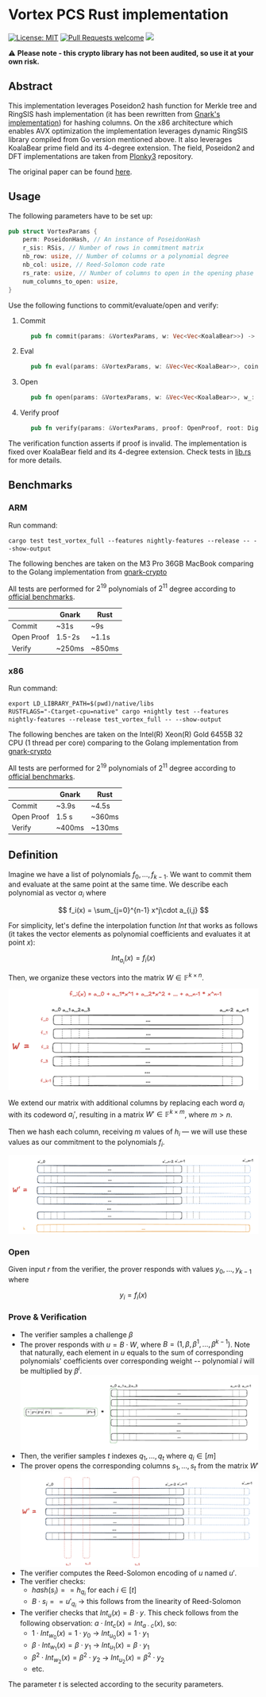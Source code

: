# Vortex PCS Rust implementation

[![License: MIT](https://img.shields.io/badge/License-MIT-yellow.svg)](https://opensource.org/licenses/MIT)
[![Pull Requests welcome](https://img.shields.io/badge/PRs-welcome-ff69b4.svg?style=flat-square)](https://github.com/distributed-lab/vortex-rs/issues)
<a href="https://github.com/distributed-lab/vortex-rs">
<img src="https://img.shields.io/github/stars/distributed-lab/vortex-rs?style=social"/>
</a>

⚠️ __Please note - this crypto library has not been audited, so use it at your own risk.__

## Abstract

This implementation leverages Poseidon2 hash function for Merkle tree and RingSIS hash implementation (it has been
rewritten
from [Gnark's implementation](https://github.com/Consensys/gnark-crypto/blob/master/field/koalabear/sis/sis.go)) for
hashing columns. On the x86 architecture which enables AVX optimization the implementation leverages dynamic RingSIS
library compiled from Go version mentioned above. It also leverages KoalaBear prime field and its 4-degree extension.
The field, Poseidon2 and DFT implementations are taken from [Plonky3](https://github.com/Plonky3/Plonky3) repository.

The original paper can be found [here](https://eprint.iacr.org/2024/185).

## Usage

The following parameters have to be set up:

```rust
pub struct VortexParams {
    perm: PoseidonHash, // An instance of PoseidonHash
    r_sis: RSis, // Number of rows in commitment matrix
    nb_row: usize, // Number of columns or a polynomial degree
    nb_col: usize, // Reed-Solomon code rate
    rs_rate: usize, // Number of columns to open in the opening phase
    num_columns_to_open: usize,
}
```

Use the following functions to commit/evaluate/open and verify:

1. Commit
   ```rust
      pub fn commit(params: &VortexParams, w: Vec<Vec<KoalaBear>>) -> (MerkleTree, Vec<Vec<KoalaBear>>)
    ```
2. Eval
   ```rust
      pub fn eval(params: &VortexParams, w: &Vec<Vec<KoalaBear>>, coin: KoalaBearExt) -> Vec<KoalaBearExt>
    ```
3. Open
   ```rust
      pub fn open(params: &VortexParams, w: &Vec<Vec<KoalaBear>>, w_: &Vec<Vec<KoalaBear>>, mt: &MerkleTree, beta: KoalaBearExt, column_ids: Vec<usize>) -> OpenProof
    ```
4. Verify proof
   ```rust
      pub fn verify(params: &VortexParams, proof: OpenProof, root: Digest, y: Vec<KoalaBearExt>, coin: KoalaBearExt)
    ```

The verification function asserts if proof is invalid. The implementation is fixed over KoalaBear field and its
4-degree extension. Check tests in [lib.rs](./src/lib.rs) for more details.

## Benchmarks

### ARM

Run command:

```shell
cargo test test_vortex_full --features nightly-features --release -- --show-output
```

The following benches are taken on the M3 Pro 36GB MacBook comparing to the Golang implementation
from [gnark-crypto](https://github.com/Consensys/gnark-crypto/blob/master/field/koalabear/vortex/prover_test.go#L232)

All tests are performed for $2^{19}$ polynomials of $2^{11}$ degree according
to [official benchmarks](https://hackmd.io/@YaoGalteland/SJ1WmzgTJg).

|            | Gnark  | Rust   |
|------------|--------|--------|
| Commit     | ~31s   | ~9s    |
| Open Proof | 1.5-2s | ~1.1s  |
| Verify     | ~250ms | ~850ms |

### x86

Run command:

```shell
export LD_LIBRARY_PATH=$(pwd)/native/libs
RUSTFLAGS="-Ctarget-cpu=native" cargo +nightly test --features nightly-features --release test_vortex_full -- --show-output
```

The following benches are taken on the Intel(R) Xeon(R) Gold 6455B 32 CPU (1 thread per core) comparing to the Golang
implementation
from [gnark-crypto](https://github.com/Consensys/gnark-crypto/blob/master/field/koalabear/vortex/prover_test.go#L232)

All tests are performed for $2^{19}$ polynomials of $2^{11}$ degree according
to [official benchmarks](https://hackmd.io/@YaoGalteland/SJ1WmzgTJg).

|            | Gnark  | Rust   |
|------------|--------|--------|
| Commit     | ~3.9s  | ~4.5s  |
| Open Proof | 1.5 s  | ~360ms |
| Verify     | ~400ms | ~130ms |

## Definition

Imagine we have a list of polynomials $f_0,\dots,f_{k-1}$. We want to commit them and evaluate at the same point at the
same time. We describe each polynomial as vector $a_i$ where

$$
f_i(x) = \sum_{j=0}^{n-1} x^j\cdot a_{i,j}
$$

For simplicity, let's define the interpolation function $Int$ that works as follows (it takes the vector elements as
polynomial coefficients and evaluates it at point $x$):

$$
Int_{a_i}(x) = f_i(x)
$$

Then, we organize these vectors into the matrix $W \in \mathbb{F}^{k\times n}$.

![](./assets/vortex1.png)

We extend our matrix with additional columns by replacing each word $a_i$ with its codeword $a_i'$,
resulting in a matrix $W' \in \mathbb{F}^{k\times m}$, where $m > n$.

Then we hash each column, receiving $m$ values of $h_i$ — we will use these values as our commitment to the polynomials
$f_i$.

![](./assets/vortex1_5.png)

### Open

Given input $r$ from the verifier, the prover responds with values $y_0,\dots,y_{k-1}$ where

$$
y_i = f_i(x)
$$

### Prove & Verification

* The verifier samples a challenge $\beta$
* The prover responds with $u = B\cdot W$, where $B = (1, \beta, \beta^1,\dots,\beta^{k-1})$. Note that naturally, each
  element in $u$ equals to the sum of corresponding polynomials' coefficients over corresponding weight -- polynomial
  $i$ will be multiplied by $\beta^i$.
  ![](./assets/vortex2.png)
* Then, the verifier samples $t$ indexes $q_1,\dots,q_t$ where $q_i \in [m]$
* The prover opens the corresponding columns $s_1,\dots,s_t$ from the matrix $W'$
  ![](./assets/vortex3.png)
* The verifier computes the Reed-Solomon encoding of $u$ named $u'$.
* The verifier checks:
    * $hash(s_i) == h_{q_i}$ for each $i\in [t]$
    * $B\cdot s_i == u'_{q_i}$ → this follows from the linearity of Reed-Solomon
* The verifier checks that $Int_u(x) = B\cdot y$. This check follows from the following observation: $a\cdot Int_c(x) =
  Int_{a\cdot c}(x)$, so:
    * $1 \cdot Int_{w_0}(x) = 1 \cdot y_0$ → $Int_{u_0}(x) = 1 \cdot y_1$
    * $\beta \cdot Int_{w_1}(x) = \beta \cdot y_1$ → $Int_{u_1}(x) = \beta \cdot y_1$
    * $\beta^2 \cdot Int_{w_2}(x) = \beta^2 \cdot y_2$ → $Int_{u_2}(x) = \beta^2 \cdot y_2$
    * etc.

The parameter $t$ is selected according to the security parameters.